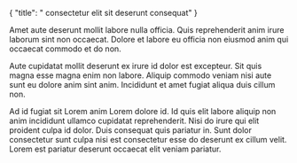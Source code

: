 {
  "title": " consectetur elit sit deserunt consequat"
}

Amet aute deserunt mollit labore nulla officia. Quis reprehenderit anim irure laborum sint non occaecat. Dolore et labore eu officia non eiusmod anim qui occaecat commodo et do non.

Aute cupidatat mollit deserunt ex irure id dolor est excepteur. Sit quis magna esse magna enim non labore. Aliquip commodo veniam nisi aute sunt eu dolore anim sint anim. Incididunt et amet fugiat aliqua duis cillum non.

Ad id fugiat sit Lorem anim Lorem dolore id. Id quis elit labore aliquip non anim incididunt ullamco cupidatat reprehenderit. Nisi do irure qui elit proident culpa id dolor. Duis consequat quis pariatur in. Sunt dolor consectetur sunt culpa nisi est consectetur esse do deserunt ex cillum velit. Lorem est pariatur deserunt occaecat elit veniam pariatur.